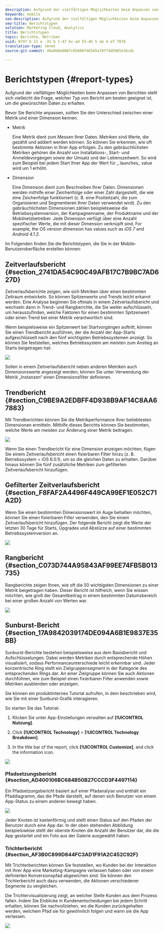```yaml
---
description: Aufgrund der vielfältigen Möglichkeiten beim Anpassen von Berichten stellt sich vielleicht die Frage, welcher Typ von Bericht am besten geeignet ist, um die gewünschten Daten zu erhalten.
keywords: mobile
seo-description: Aufgrund der vielfältigen Möglichkeiten beim Anpassen von Berichten stellt sich vielleicht die Frage, welcher Typ von Bericht am besten geeignet ist, um die gewünschten Daten zu erhalten.
seo-title: Berichtstypen
solution: Marketing Cloud, Analytics
title: Berichtstypen
topic: Berichte, Metriken
uuid: 8747 b 11 e -31 b 1-47 bc-ad 55-db 5 ab 4 ef 7078
translation-type: tm+mt
source-git-commit: 46a0b8e0087c65880f46545a78f74d5985e36cdc

---
```



# Berichtstypen {#report-types}

Aufgrund der vielfältigen Möglichkeiten beim Anpassen von Berichten stellt sich vielleicht die Frage, welcher Typ von Bericht am besten geeignet ist, um die gewünschten Daten zu erhalten.

Bevor Sie Berichte anpassen, sollten Sie den Unterschied zwischen einer Metrik und einer Dimension kennen.

* Metrik

   Eine Metrik dient zum Messen Ihrer Daten. Metriken sind Werte, die gezählt und addiert werden können. So können Sie erkennen, wie oft bestimmte Aktionen in Ihrer App erfolgen. Zu den gebräuchlichsten Metriken gehören die Anzahl von Installations-, Start- und Anmeldevorgängen sowie der Umsatz und der Lebenszeitwert. So wird zum Beispiel bei jedem Start Ihrer App der Wert  für _ launches_ value wird um 1 erhöht.

* Dimension

   Eine Dimension dient zum Beschreiben Ihrer Daten. Dimensionen werden mithilfe einer Zeichenfolge oder einer Zahl dargestellt, die wie eine Zeichenfolge funktioniert (z. B. eine Postleitzahl, die zum Organisieren und Segmentieren Ihrer Daten verwendet wird). Zu den gebräuchlichsten Dimensionen zählen beispielsweise die Betriebssystemversion, der Kampagnenname, der Produktname und der Mobilnetzbetreiber. Jede Dimension verfügt über eine Anzahl spezifischer Werte, die mit dieser Dimension verknüpft sind. For example, the OS version dimension has values such as _iOS 7_ and _Android 4.1.2_.

Im Folgenden finden Sie die Berichtstypen, die Sie in der Mobile-Benutzeroberfläche erstellen können:

## Zeitverlaufsbericht {#section_2741DA54C90C49AFB17C7B9BC7AD627D}

Zeitverlaufsberichte zeigen, wie sich Metriken über einen bestimmten Zeitraum entwickeln. So können Spitzenwerte und Trends leicht erkannt werden. Eine Analyse beginnen Sie oftmals in einem Zeitverlaufsbericht und wechseln dann in Trend- und Rangberichte, die Sie weiter aufschlüsseln, um herauszufinden, welche Faktoren für einen bestimmten Spitzenwert oder einen Trend bei einer Metrik verantwortlich sind.

Wenn beispielsweise ein Spitzenwert bei Startvorgängen auftritt, können Sie einen Trendbericht ausführen, der die Anzahl der App-Starts aufgeschlüsselt nach den fünf wichtigsten Betriebssystemen anzeigt. So können Sie feststellen, welches Betriebssystem am meisten zum Anstieg an Starts beigetragen hat:

![](assets/overtime.png)

Sollen in einem Zeitverlaufsbericht neben anderen Metriken auch Dimensionswerte angezeigt werden, können Sie unter Verwendung der Metrik „Instanzen“ einen Dimensionsfilter definieren.

## Trendbericht {#section_C9BE9A2EDBFF4D938B9AF14C8AA67883}

Mit Trendberichten können Sie die Metrikperformance Ihrer beliebtesten Dimensionen ermitteln. Mithilfe dieses Berichts können Sie bestimmten, welche Werte am meisten zur Änderung einer Metrik beitragen.

![](assets/trended.png)

Wenn Sie einen Trendbericht für eine Dimension anzeigen möchten, fügen Sie einem Zeitverlaufsbericht einen fixierbaren Filter hinzu (z. B. Betriebssystem = iOS 6.0.1), um so die gleichen Daten zu erhalten. Darüber hinaus können Sie fünf zusätzliche Metriken zum gefilterten Zeitverlaufsbericht hinzufügen.

## Gefilterter Zeitverlaufsbericht {#section_F8FAF2A4496F449CA99EF1E052C71A2D}

Wenn Sie einen bestimmten Dimensionswert im Auge behalten möchten, können Sie einen fixierbaren Filter verwenden, den Sie einem Zeitverlaufsbericht hinzufügen. Der folgende Bericht zeigt die Werte der letzten 30 Tage für Starts, Upgrades und Abstürze auf einer bestimmten Betriebssystemversion an.

![](assets/overtime-filter.png)

## Rangbericht {#section_C073D744A95843AF99EE74FB5B013735}

Rangberichte zeigen Ihnen, wie oft die 50 wichtigsten Dimensionen zu einer Metrik beigetragen haben. Dieser Bericht ist hilfreich, wenn Sie wissen möchten, wie groß der Gesamtbeitrag in einem bestimmten Datumsbereich bei einer großen Anzahl von Werten war.

![](assets/ranked.png)

## Sunburst-Bericht {#section_17A9842039174DE094A6B1E9837E35BB}

Sunburst-Berichte bestehen beispielsweise aus dem Basisbericht und Aufschlüsselungen. Dabei werden Metriken durch entsprechende Höhen visualisiert, sodass Performanceunterschiede leicht erkennbar sind. Jeder konzentrische Ring stellt ein Zielgruppensegment in der Kategorie des entsprechenden Rings dar. An einer Zielgruppe können Sie auch Aktionen durchführen, wie zum Beispiel einen fixierbaren Filter anwenden sowie Metriken ausblenden oder anzeigen.

Sie können ein produktinternes Tutorial aufrufen, in dem beschrieben wird, wie Sie mit einer Sunburst-Grafik interagieren.

So starten Sie das Tutorial:

1. Klicken Sie unter App-Einstellungen verwalten auf **[!UICONTROL Nutzung]**.

1. Click **[!UICONTROL Technology]** &gt; **[!UICONTROL Technology Breakdown]**.
1. In the title bar of the report, click **[!UICONTROL Customize]**, and click the information icon.

![](assets/report_technology.png)

### Pfadsetzungsbericht {#section_AD400106BC684B50B27CCCD3F4497114}

Ein Pfadsetzungsbericht basiert auf einer Pfadanalyse und enthält ein Pfaddiagramm, das die Pfade darstellt, auf denen sich Benutzer von einem App-Status zu einem anderen bewegt haben.

![](assets/action_paths.png)

Jeder Knoten ist kastenförmig und stellt einen Status auf den Pfaden der Benutzer durch eine App dar. In der oben stehenden Abbildung beispielsweise stellt der oberste Knoten die Anzahl der Benutzer dar, die die App gestartet und ein Foto aus der Galerie ausgewählt haben.

### Trichterbericht {#section_AF3B0C899D844FC3AD1F91A2C452C92F}

Mit Trichterberichten können Sie feststellen, wo Kunden bei der Interaktion mit Ihrer App eine Marketing-Kampagne verlassen haben oder von einem definierten Konversionspfad abgewichen sind. Sie können den Trichterbericht auch dazu verwenden, die Aktionen verschiedener Segmente zu vergleichen.

Die Trichtervisualisierung zeigt, an welcher Stelle Kunden aus dem Prozess fallen. Indem Sie Einblicke in Kundenentscheidungen bei jedem Schritt erhalten, können Sie nachvollziehen, wo die Kunden zurückgehalten werden, welchem Pfad sie für gewöhnlich folgen und wann sie die App verlassen.

![](assets/funnel.png)
